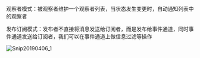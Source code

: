 观察者模式：被观察者维护一个观察者列表，当状态发生变更时，自动通知列表中的观察者

发布订阅模式：发布者不直接将消息发送给订阅者，而是发布给事件通道，同时事件通道发送给订阅者，我们可以在事件通道上做信息过滤等操作



![Snip20190406_1]()

